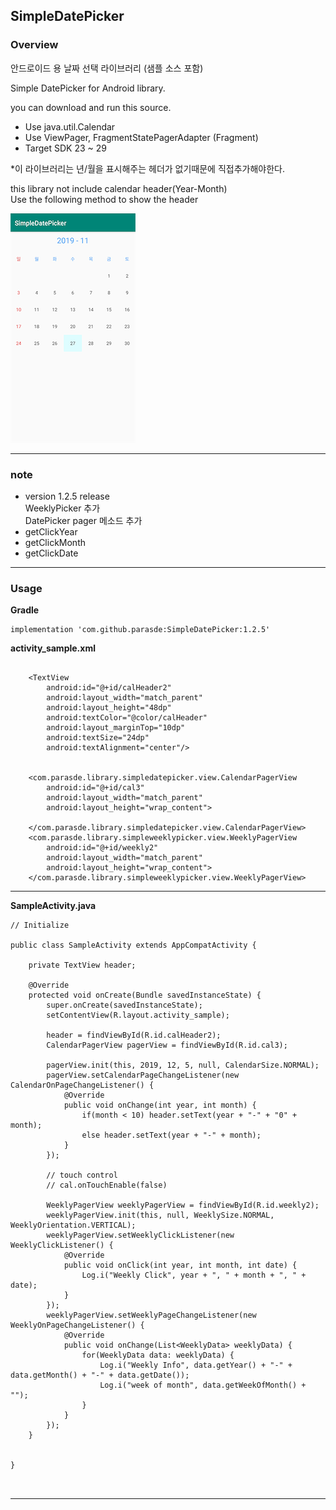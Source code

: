 ## SimpleDatePicker


### Overview

안드로이드 용 날짜 선택 라이브러리 (샘플 소스 포함)

Simple DatePicker for Android library.

you can download and run this source.

- Use java.util.Calendar
- Use ViewPager, FragmentStatePagerAdapter (Fragment)
- Target SDK 23 ~ 29
  
   
  
*이 라이브러리는 년/월을 표시해주는 헤더가 없기때문에 직접추가해야한다.

this library not include calendar header(Year-Month)  
Use the following method to show the header  

![preview](https://raw.githubusercontent.com/parasde/SimpleDatePicker/master/preview.PNG)

---

### note

- version 1.2.5 release  
WeeklyPicker 추가  
DatePicker pager 메소드 추가   
 - getClickYear
 - getClickMonth
 - getClickDate
---

### Usage

__Gradle__
```
implementation 'com.github.parasde:SimpleDatePicker:1.2.5'
```

__activity_sample.xml__

```

    <TextView
        android:id="@+id/calHeader2"
        android:layout_width="match_parent"
        android:layout_height="48dp"
        android:textColor="@color/calHeader"
        android:layout_marginTop="10dp"
        android:textSize="24dp"
        android:textAlignment="center"/>


    <com.parasde.library.simpledatepicker.view.CalendarPagerView
        android:id="@+id/cal3"
        android:layout_width="match_parent"
        android:layout_height="wrap_content">

    </com.parasde.library.simpledatepicker.view.CalendarPagerView>
    <com.parasde.library.simpleweeklypicker.view.WeeklyPagerView
        android:id="@+id/weekly2"
        android:layout_width="match_parent"
        android:layout_height="wrap_content">
    </com.parasde.library.simpleweeklypicker.view.WeeklyPagerView>

```

---

__SampleActivity.java__

```
// Initialize

public class SampleActivity extends AppCompatActivity {

    private TextView header;

    @Override
    protected void onCreate(Bundle savedInstanceState) {
        super.onCreate(savedInstanceState);
        setContentView(R.layout.activity_sample);

        header = findViewById(R.id.calHeader2);
        CalendarPagerView pagerView = findViewById(R.id.cal3);

        pagerView.init(this, 2019, 12, 5, null, CalendarSize.NORMAL);
        pagerView.setCalendarPageChangeListener(new CalendarOnPageChangeListener() {
            @Override
            public void onChange(int year, int month) {
                if(month < 10) header.setText(year + "-" + "0" + month);
                else header.setText(year + "-" + month);
            }
        });
        
        // touch control
        // cal.onTouchEnable(false)
        
        WeeklyPagerView weeklyPagerView = findViewById(R.id.weekly2);
        weeklyPagerView.init(this, null, WeeklySize.NORMAL, WeeklyOrientation.VERTICAL);
        weeklyPagerView.setWeeklyClickListener(new WeeklyClickListener() {
            @Override
            public void onClick(int year, int month, int date) {
                Log.i("Weekly Click", year + ", " + month + ", " + date);
            }
        });
        weeklyPagerView.setWeeklyPageChangeListener(new WeeklyOnPageChangeListener() {
            @Override
            public void onChange(List<WeeklyData> weeklyData) {
                for(WeeklyData data: weeklyData) {
                    Log.i("Weekly Info", data.getYear() + "-" + data.getMonth() + "-" + data.getDate());
                    Log.i("week of month", data.getWeekOfMonth() + "");
                }
            }
        });
    }


}



```
---